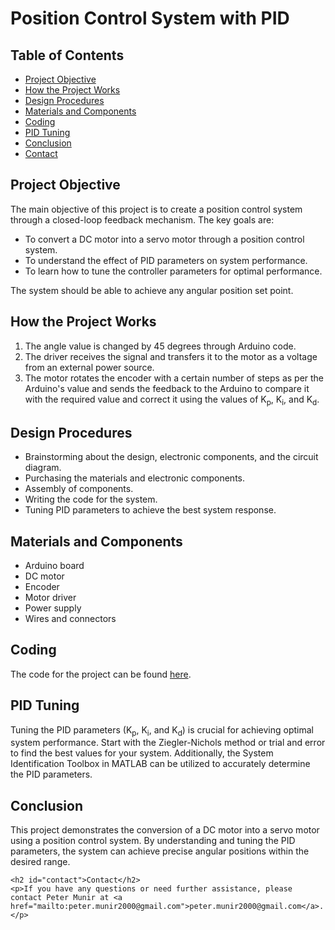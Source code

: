
   <h1>Position Control System with PID</h1>

  <h2>Table of Contents</h2>
    <ul>
        <li><a href="#project-objective">Project Objective</a></li>
        <li><a href="#how-the-project-works">How the Project Works</a></li>
        <li><a href="#design-procedures">Design Procedures</a></li>
        <li><a href="#materials-and-components">Materials and Components</a></li>
        <li><a href="#coding">Coding</a></li>
        <li><a href="#pid-tuning">PID Tuning</a></li>
        <li><a href="#conclusion">Conclusion</a></li>
        <li><a href="#contact">Contact</a></li>
    </ul>

   <h2 id="project-objective">Project Objective</h2>
    <p>
        The main objective of this project is to create a position control system through a closed-loop feedback mechanism. The key goals are:
    </p>
    <ul>
        <li>To convert a DC motor into a servo motor through a position control system.</li>
        <li>To understand the effect of PID parameters on system performance.</li>
        <li>To learn how to tune the controller parameters for optimal performance.</li>
    </ul>
    <p>
        The system should be able to achieve any angular position set point.
    </p>

  <h2 id="how-the-project-works">How the Project Works</h2>
    <ol>
        <li>The angle value is changed by 45 degrees through Arduino code.</li>
        <li>The driver receives the signal and transfers it to the motor as a voltage from an external power source.</li>
        <li>The motor rotates the encoder with a certain number of steps as per the Arduino's value and sends the feedback to the Arduino to compare it with the required value and correct it using the values of K<sub>p</sub>, K<sub>i</sub>, and K<sub>d</sub>.</li>
    </ol>

   <h2 id="design-procedures">Design Procedures</h2>
    <ul>
        <li>Brainstorming about the design, electronic components, and the circuit diagram.</li>
        <li>Purchasing the materials and electronic components.</li>
        <li>Assembly of components.</li>
        <li>Writing the code for the system.</li>
        <li>Tuning PID parameters to achieve the best system response.</li>
    </ul>

  <h2 id="materials-and-components">Materials and Components</h2>
    <ul>
        <li>Arduino board</li>
        <li>DC motor</li>
        <li>Encoder</li>
        <li>Motor driver</li>
        <li>Power supply</li>
        <li>Wires and connectors</li>
    </ul>

  <h2 id="coding">Coding</h2>
    <p>The code for the project can be found <a href="Position_Control/Position_Control.ino">here</a>.</p>

  <h2 id="pid-tuning">PID Tuning</h2>
    <p>
        Tuning the PID parameters (K<sub>p</sub>, K<sub>i</sub>, and K<sub>d</sub>) is crucial for achieving optimal system performance. Start with the Ziegler-Nichols method or trial and error to find the best values for your system. Additionally, the System Identification Toolbox in MATLAB can be utilized to accurately determine the PID parameters.
    </p>

  <h2 id="conclusion">Conclusion</h2>
    <p>
        This project demonstrates the conversion of a DC motor into a servo motor using a position control system. By understanding and tuning the PID parameters, the system can achieve precise angular positions within the desired range.
    </p>

    <h2 id="contact">Contact</h2>
    <p>If you have any questions or need further assistance, please contact Peter Munir at <a href="mailto:peter.munir2000@gmail.com">peter.munir2000@gmail.com</a>.</p>
</body>
</html>
